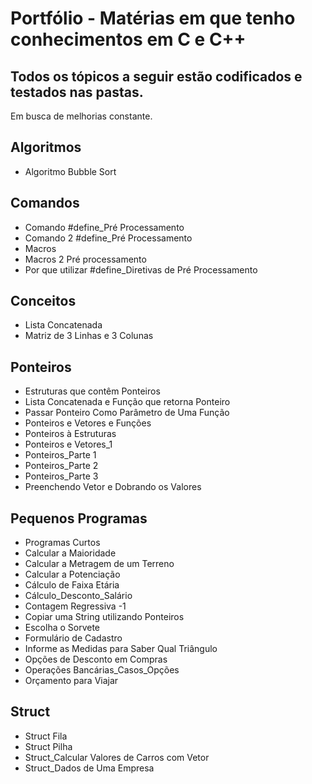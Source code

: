 # Portfólio - Matérias em que tenho conhecimentos em C e C++

## Todos os tópicos a seguir estão codificados e testados nas pastas.

Em busca de melhorias constante.

## Algoritmos
- Algoritmo Bubble Sort

## Comandos
- Comando #define_Pré Processamento
- Comando 2 #define_Pré Processamento
- Macros
- Macros 2 Pré processamento
- Por que utilizar #define_Diretivas de Pré Processamento

## Conceitos
- Lista Concatenada
- Matriz de 3 Linhas e 3 Colunas

## Ponteiros
- Estruturas que contêm Ponteiros
- Lista Concatenada e Função que retorna Ponteiro
- Passar Ponteiro Como Parâmetro de Uma Função
- Ponteiros e Vetores e Funções
- Ponteiros à Estruturas
- Ponteiros e Vetores_1
- Ponteiros_Parte 1
- Ponteiros_Parte 2
- Ponteiros_Parte 3
- Preenchendo Vetor e Dobrando os Valores

## Pequenos Programas
- Programas Curtos
- Calcular a Maioridade
- Calcular a Metragem de um Terreno
- Calcular a Potenciação
- Cálculo de Faixa Etária
- Cálculo_Desconto_Salário
- Contagem Regressiva -1
- Copiar uma String utilizando Ponteiros
- Escolha o Sorvete
- Formulário de Cadastro
- Informe as Medidas para Saber Qual Triângulo
- Opções de Desconto em Compras
- Operações Bancárias_Casos_Opções
- Orçamento para Viajar

## Struct
- Struct Fila
- Struct Pilha
- Struct_Calcular Valores de Carros com Vetor
- Struct_Dados de Uma Empresa
